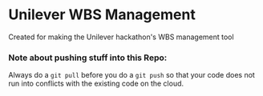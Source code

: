 # Unilever WBS Management

Created for making the Unilever hackathon's WBS management tool

### Note about pushing stuff into this Repo:
Always do a `git pull` before you do a `git push` so that your code does not run into conflicts with the existing code on the cloud.
